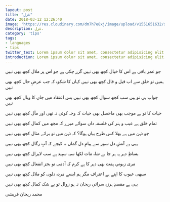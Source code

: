 ```yaml
---
layout: post
title: "غزل"
date: 2018-03-12 12:26:40
image: 'https://res.cloudinary.com/dm7h7e8xj/image/upload/v1551651632/serverless-aws-lambda_dsjjwy.png'
description: غزل.
category: 'tips'
tags:
- languages
- tips
twitter_text: Lorem ipsum dolor sit amet, consectetur adipisicing elit.
introduction: Lorem ipsum dolor sit amet, consectetur adipisicing elit, sed do eiusmod tempor incididunt ut labore et dolore magna aliqua.
---
```




جو عمر باقی ہے اس کا خیال کچھ بھی نہیں
گزر چکی ہے جو اس پر ملال کچھ بھی نہیں

ہمیں تو خلق سے اب قیل و قال کچھ بھی نہیں
کہاں کا شکوہ کہ جب عرضِ حال کچھ بھی نہیں

جواب ہی تو ہیں سب کچھ سوال کچھ بھی نہیں
بس اعتقاد میں جاں کا وبال کچھ بھی نہیں

حیات کا تو ہے موجب بھی ماحصل بھی حیات
کہ وجہ کوئی نہ تھی اور مآل کچھ بھی نہیں

تمام خلق ہے عیب و ہنر کی فلسفہ داں
سوائے میرے کہ مجھ میں کمال کچھ بھی نہیں

جو ذہن میں ہے بھلا کس طرح بیاں ہوگا؟
کہ ذہن میں تو برائے مثال کچھ بھی نہیں

یہی ہے آتشِ دل سوز سے پیامِ دل
گماں نہ کیجے کہ آبِ زگال کچھ بھی نہیں

بساطِ دہر پہ ہر جا ہے شاہ مات لکھا
سیہ سپید ہے سب لایزال کچھ بھی نہیں

مری زبونیِ ہمت بھی دہر کا ہے کرم
کہ آدمی تو بجز انفعال کچھ بھی نہیں

سبھی عیوب کا اپنے ہے اعتراف مگر
ہم ایسے مردہ دلوں کو ملال کچھ بھی نہیں

یہی ہے مقصدِ ہرزہ سرائیِ ریحان
نہ ہو زوال تو بے شک کمال کچھ بھی نہیں

محمد ریحان قریشی
</a>










